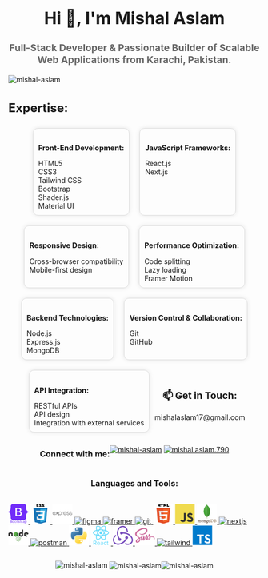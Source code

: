 <!-- Profile Header -->
<div align="center">
  <h1 style="font-size: 3.5vw; font-weight: bold;">Hi 👋, I'm Mishal Aslam</h1>
  <h3 style="font-size: 2vw; color: #666;">Full-Stack Developer & Passionate Builder of Scalable Web Applications from Karachi, Pakistan.</h3>
</div>

<p align="left">
  <img src="https://komarev.com/ghpvc/?username=mishal-aslam&label=Profile%20views&color=0e75b6&style=flat" alt="mishal-aslam" />
</p>

<!-- Expertise Section -->
<div style="margin-top: 20px;">
  <h1 style="font-size: 2.5vw; font-weight: bold;">Expertise:</h1>
  <div style="display: flex; flex-wrap: wrap; justify-content: center;">
    <div style="margin: 10px; padding: 10px; border: 1px solid #ddd; border-radius: 10px; box-shadow: 0 0 10px rgba(0, 0, 0, 0.1);">
      <h3 style="font-size: 1.5vw; font-weight: bold;">Front-End Development:</h3>
      <ul style="list-style: none; padding: 0; margin: 0;">
        <li>HTML5</li>
        <li>CSS3</li>
        <li>Tailwind CSS</li>
        <li>Bootstrap</li>
        <li>Shader.js</li>
        <li>Material UI</li>
      </ul>
    </div>
    <div style="margin: 10px; padding: 10px; border: 1px solid #ddd; border-radius: 10px; box-shadow: 0 0 10px rgba(0, 0, 0, 0.1);">
       <h3 style="font-size: 1.5vw; font-weight: bold;">JavaScript Frameworks:</h3>
      <ul style="list-style: none; padding: 0; margin: 0;">
        <li>React.js</li>
        <li>Next.js</li>
      </ul>
    </div>
    
   <div style="margin: 10px; padding: 10px; border: 1px solid #ddd; border-radius: 10px; box-shadow: 0 0 10px rgba(0, 0, 0, 0.1);">
      <h3 style="font-size: 1.5vw; font-weight: bold;">Responsive Design:</h3>
      <ul style="list-style: none; padding: 0; margin: 0;">
        <li>Cross-browser compatibility</li>
        <li>Mobile-first design</li>
      </ul>
    </div>
    
   <div style="margin: 10px; padding: 10px; border: 1px solid #ddd; border-radius: 10px; box-shadow: 0 0 10px rgba(0, 0, 0, 0.1);">
      <h3 style="font-size: 1.5vw; font-weight: bold;">Performance Optimization:</h3>
      <ul style="list-style: none; padding: 0; margin: 0;">
        <li>Code splitting</li>
        <li>Lazy loading</li>
        <li>Framer Motion</li>
      </ul>
    </div>
    
   <div style="margin: 10px; padding: 10px; border: 1px solid #ddd; border-radius: 10px; box-shadow: 0 0 10px rgba(0, 0, 0, 0.1);">
      <h3 style="font-size: 1.5vw; font-weight: bold;">Backend Technologies:</h3>
      <ul style="list-style: none; padding: 0; margin: 0;">
        <li>Node.js</li>
        <li>Express.js</li>
        <li>MongoDB</li>
      </ul>
    </div>
    
<div style="margin: 10px; padding: 10px; border: 1px solid #ddd; border-radius: 10px; box-shadow: 0 0 10px rgba(0, 0, 0, 0.1);">
  <h3 style="font-size: 1.5vw; font-weight: bold;">Version Control & Collaboration:</h3>
  <ul style="list-style: none; padding: 0; margin: 0;">
    <li>Git</li>
    <li>GitHub</li>
  </ul>
</div>

<!-- API Integration -->
<div style="margin: 10px; padding: 10px; border: 1px solid #ddd; border-radius: 10px; box-shadow: 0 0 10px rgba(0, 0, 0, 0.1);">
  <h3 style="font-size: 1.5vw; font-weight: bold;">API Integration:</h3>
  <ul style="list-style: none; padding: 0; margin: 0;">
    <li>RESTful APIs</li>
    <li>API design</li>
    <li>Integration with external services</li>
  </ul>
</div>

<!-- Contact Information -->
<div style="margin-top: 20px; text-align: center;">
  <h2 style="font-size: 2vw; font-weight: bold;">📫 Get in Touch:</h2>
  <p style="font-size: 1.5vw;">mishalaslam17@gmail.com</p>
</div>

<h3 align="left">Connect with me:</h3>
<p align="left">
<a href="https://linkedin.com/in/mishal-aslam" target="blank"><img align="center" src="https://raw.githubusercontent.com/rahuldkjain/github-profile-readme-generator/master/src/images/icons/Social/linked-in-alt.svg" alt="mishal-aslam" height="30" width="40" /></a>
<a href="https://fb.com/mishal.aslam.790" target="blank"><img align="center" src="https://raw.githubusercontent.com/rahuldkjain/github-profile-readme-generator/master/src/images/icons/Social/facebook.svg" alt="mishal.aslam.790" height="30" width="40" /></a>
</p>

<h3 align="left">Languages and Tools:</h3>
<p align="left"> <a href="https://getbootstrap.com" target="_blank" rel="noreferrer"> <img src="https://raw.githubusercontent.com/devicons/devicon/master/icons/bootstrap/bootstrap-plain-wordmark.svg" alt="bootstrap" width="40" height="40"/> </a> <a href="https://www.w3schools.com/css/" target="_blank" rel="noreferrer"> <img src="https://raw.githubusercontent.com/devicons/devicon/master/icons/css3/css3-original-wordmark.svg" alt="css3" width="40" height="40"/> </a> <a href="https://expressjs.com" target="_blank" rel="noreferrer"> <img src="https://raw.githubusercontent.com/devicons/devicon/master/icons/express/express-original-wordmark.svg" alt="express" width="40" height="40"/> </a> <a href="https://www.figma.com/" target="_blank" rel="noreferrer"> <img src="https://www.vectorlogo.zone/logos/figma/figma-icon.svg" alt="figma" width="40" height="40"/> </a> <a href="https://www.framer.com/" target="_blank" rel="noreferrer"> <img src="https://www.vectorlogo.zone/logos/framer/framer-icon.svg" alt="framer" width="40" height="40"/> </a> <a href="https://git-scm.com/" target="_blank" rel="noreferrer"> <img src="https://www.vectorlogo.zone/logos/git-scm/git-scm-icon.svg" alt="git" width="40" height="40"/> </a> <a href="https://www.w3.org/html/" target="_blank" rel="noreferrer"> <img src="https://raw.githubusercontent.com/devicons/devicon/master/icons/html5/html5-original-wordmark.svg" alt="html5" width="40" height="40"/> </a> <a href="https://developer.mozilla.org/en-US/docs/Web/JavaScript" target="_blank" rel="noreferrer"> <img src="https://raw.githubusercontent.com/devicons/devicon/master/icons/javascript/javascript-original.svg" alt="javascript" width="40" height="40"/> </a> <a href="https://www.mongodb.com/" target="_blank" rel="noreferrer"> <img src="https://raw.githubusercontent.com/devicons/devicon/master/icons/mongodb/mongodb-original-wordmark.svg" alt="mongodb" width="40" height="40"/> </a> <a href="https://nextjs.org/" target="_blank" rel="noreferrer"> <img src="https://cdn.worldvectorlogo.com/logos/nextjs-2.svg" alt="nextjs" width="40" height="40"/> </a> <a href="https://nodejs.org" target="_blank" rel="noreferrer"> <img src="https://raw.githubusercontent.com/devicons/devicon/master/icons/nodejs/nodejs-original-wordmark.svg" alt="nodejs" width="40" height="40"/> </a> <a href="https://postman.com" target="_blank" rel="noreferrer"> <img src="https://www.vectorlogo.zone/logos/getpostman/getpostman-icon.svg" alt="postman" width="40" height="40"/> </a> <a href="https://www.python.org" target="_blank" rel="noreferrer"> <img src="https://raw.githubusercontent.com/devicons/devicon/master/icons/python/python-original.svg" alt="python" width="40" height="40"/> </a> <a href="https://reactjs.org/" target="_blank" rel="noreferrer"> <img src="https://raw.githubusercontent.com/devicons/devicon/master/icons/react/react-original-wordmark.svg" alt="react" width="40" height="40"/> </a> <a href="https://redux.js.org" target="_blank" rel="noreferrer"> <img src="https://raw.githubusercontent.com/devicons/devicon/master/icons/redux/redux-original.svg" alt="redux" width="40" height="40"/> </a> <a href="https://sass-lang.com" target="_blank" rel="noreferrer"> <img src="https://raw.githubusercontent.com/devicons/devicon/master/icons/sass/sass-original.svg" alt="sass" width="40" height="40"/> </a> <a href="https://tailwindcss.com/" target="_blank" rel="noreferrer"> <img src="https://www.vectorlogo.zone/logos/tailwindcss/tailwindcss-icon.svg" alt="tailwind" width="40" height="40"/> </a> <a href="https://www.typescriptlang.org/" target="_blank" rel="noreferrer"> <img src="https://raw.githubusercontent.com/devicons/devicon/master/icons/typescript/typescript-original.svg" alt="typescript" width="40" height="40"/> </a> </p>


<p><img align="left" src="https://github-readme-stats.vercel.app/api/top-langs?username=mishal-aslam&show_icons=true&locale=en&layout=compact" alt="mishal-aslam" /></p>
<p>&nbsp;<img align="center" src="https://github-readme-stats.vercel.app/api?username=mishal-aslam&show_icons=true&locale=en" alt="mishal-aslam" /></p>
<p><img align="center" src="https://github-readme-streak-stats.herokuapp.com/?user=mishal-aslam&" alt="mishal-aslam" /></p>
